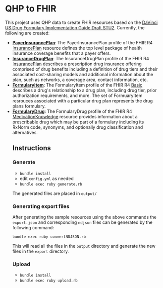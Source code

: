 # QHP to FHIR

This project uses QHP data to create FHIR resources based on the [DaVinci US Drug Formulary Implementation Guide Draft STU2](https://build.fhir.org/ig/HL7/davinci-pdex-formulary/branches/stu2-draft/). Currently, the following are created:

<ul>
  <li>
    <strong><a href="https://build.fhir.org/ig/HL7/davinci-pdex-formulary/branches/stu2-draft/StructureDefinition-usdf-PayerInsurancePlan.html">PayerInsurancePlan</a></strong>: The PayerInsurancePlan profile of the FHIR R4 <a href="http://hl7.org/fhir/R4/insuranceplan.html">InsurancePlan</a> resource defines the top level package of health insurance coverage benefits that a payer offers.
  </li>
  <li>
    <strong><a href="https://build.fhir.org/ig/HL7/davinci-pdex-formulary/branches/stu2-draft/StructureDefinition-usdf-InsuranceDrugPlan.html">InsuranceDrugPlan</a></strong>: The InsuranceDrugPlan profile of the FHIR R4 <a href="http://hl7.org/fhir/R4/insuranceplan.html">InsurancePlan</a> describes a prescription drug insurance offering comprised of drug benefits including a definition of drug tiers and their associated cost-sharing models and additional information about the plan, such as networks, a coverage area, contact information, etc.
  </li>
  <li>
    <strong><a href="https://build.fhir.org/ig/HL7/davinci-pdex-formulary/branches/stu2-draft/StructureDefinition-usdf-FormularyItem.html">FormularyItem</a></strong>: The FormularyItem profile of the FHIR R4 <a href="http://hl7.org/fhir/R4/basic.html">Basic</a> describes a drug's relationship to a drug plan, including drug tier, prior authorization requirements, and more. The set of FormuaryItem resrouces associated with a particular drug plan represents the drug plans formulary.
  </li>
  <li>
    <strong><a href="https://build.fhir.org/ig/HL7/davinci-pdex-formulary/branches/stu2-draft/StructureDefinition-usdf-FormularyDrug.html">FormularyDrug</a></strong>: The FormularyDrug profile of the FHIR R4 <a href="http://hl7.org/fhir/medicationknowledge.html">MedicationKnowledge</a> resource provides information about a prescribable drug which may be part of a formulary including its RxNorm code, synonyms, and optionally drug classification and alternatives.
  </li>


## Instructions

### Generate

- `bundle install`
- edit `config.yml` as needed
- `bundle exec ruby generate.rb`

The generated files are placed in `output/`

### Generating export files

After generating the sample resources using the above commands the `export.json` and corresponding `ndjson` files can be generated by the following command:

```
bundle exec ruby convertNDJSON.rb
```

This will read all the files in the `output` directory and generate the new files in the `export` directory.

### Upload

- `bundle install`
- `bundle exec ruby upload.rb`
